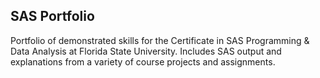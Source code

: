 ## SAS Portfolio
Portfolio of demonstrated skills for the Certificate in SAS Programming &amp; Data Analysis at Florida State University. Includes SAS output and explanations from a variety of course projects and assignments.
